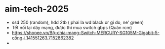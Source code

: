 # aim-tech-2025


- ssd 250 (random), hdd 2tb ( phai la wd black or gi do, ne' green)
- Tết nối lại dây mạng, được thì mua switch gbps (Quân rcm)
- https://shopee.vn/Bộ-chia-mạng-Switch-MERCURY-SG105M-Gigabit-5-cổng-i.141551263.7152862382
- 
